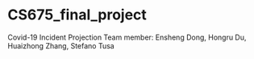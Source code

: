# CS675_final_project
Covid-19 Incident Projection
Team member: Ensheng Dong, Hongru Du, Huaizhong Zhang, Stefano Tusa
